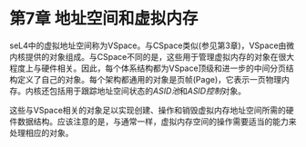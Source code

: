 # 第7章  地址空间和虚拟内存

seL4中的虚拟地址空间称为VSpace。与CSpace类似(参见第3章)，VSpace由微内核提供的对象组成。与CSpace不同的是，这些用于管理虚拟内存的对象在很大程度上与硬件相关。因此，每个体系结构都为VSpace顶级和进一步的中间分页结构定义了自己的对象。每个架构都通用的对象是页帧(Page)，它表示一页物理内存。内核还包括用于跟踪地址空间状态的*ASID池*和*ASID控制*对象。

这些与VSpace相关的对象足以实现创建、操作和销毁虚拟内存地址空间所需的硬件数据结构。应该注意的是，与通常一样，虚拟内存空间的操作需要适当的能力来处理相应的对象。

